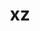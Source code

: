 ---
title: "xz"
layout: cache
categories: [package, v0.18.1]
meta: {"versions": ["5.2.5"], "compilers": ["gcc@=7.3.1", "gcc@=7.5.0", "gcc@=8.4.0"], "oss": ["amzn2", "ubuntu18.04"], "platforms": ["linux"], "targets": ["aarch64", "graviton2", "x86_64", "x86_64_v3", "x86_64_v4"], "stacks": ["aws-ahug", "aws-ahug-aarch64", "aws-isc", "aws-isc-aarch64", "build_systems", "data-vis-sdk", "e4s", "radiuss", "root", "tutorial"], "num_specs": 7, "num_specs_by_stack": {"root": 7, "e4s": 1, "aws-isc": 2, "aws-ahug": 2, "aws-ahug-aarch64": 2, "aws-isc-aarch64": 2, "data-vis-sdk": 1, "radiuss": 1, "build_systems": 1, "tutorial": 2}}
spec_details: [{"hash": "6ewaukgypb5k6tjcgjelxrmvkk4ll77k", "compiler": "gcc@=7.5.0", "versions": ["5.2.5"], "os": "ubuntu18.04", "platform": "linux", "target": "x86_64", "variants": ["libs=shared,static", "+pic"], "stacks": ["root", "e4s"], "size": "-", "tarball": "https://binaries.spack.io/v0.18.1/build_cache/linux-ubuntu18.04-x86_64/gcc-7.5.0/xz-5.2.5/linux-ubuntu18.04-x86_64-gcc-7.5.0-xz-5.2.5-6ewaukgypb5k6tjcgjelxrmvkk4ll77k.spack"}, {"hash": "f5vm7e5t63orsih4fnfl7waxm7r2y7v3", "compiler": "gcc@=7.3.1", "versions": ["5.2.5"], "os": "amzn2", "platform": "linux", "target": "x86_64_v4", "variants": ["libs=shared,static", "+pic"], "stacks": ["root", "aws-isc", "aws-ahug"], "size": "-", "tarball": "https://binaries.spack.io/v0.18.1/build_cache/linux-amzn2-x86_64_v4/gcc-7.3.1/xz-5.2.5/linux-amzn2-x86_64_v4-gcc-7.3.1-xz-5.2.5-f5vm7e5t63orsih4fnfl7waxm7r2y7v3.spack"}, {"hash": "viz5xhhmi4doodeirtzvqel5b4kg2ycj", "compiler": "gcc@=7.3.1", "versions": ["5.2.5"], "os": "amzn2", "platform": "linux", "target": "graviton2", "variants": ["libs=shared,static", "+pic"], "stacks": ["root", "aws-ahug-aarch64", "aws-isc-aarch64"], "size": "-", "tarball": "https://binaries.spack.io/v0.18.1/build_cache/linux-amzn2-graviton2/gcc-7.3.1/xz-5.2.5/linux-amzn2-graviton2-gcc-7.3.1-xz-5.2.5-viz5xhhmi4doodeirtzvqel5b4kg2ycj.spack"}, {"hash": "jxkeyvsnunmczahvp2lxcaznsbnwhwku", "compiler": "gcc@=7.3.1", "versions": ["5.2.5"], "os": "amzn2", "platform": "linux", "target": "aarch64", "variants": ["libs=shared,static", "+pic"], "stacks": ["root", "aws-ahug-aarch64", "aws-isc-aarch64"], "size": "-", "tarball": "https://binaries.spack.io/v0.18.1/build_cache/linux-amzn2-aarch64/gcc-7.3.1/xz-5.2.5/linux-amzn2-aarch64-gcc-7.3.1-xz-5.2.5-jxkeyvsnunmczahvp2lxcaznsbnwhwku.spack"}, {"hash": "uximzd7tahgzghp5c6wfziasnhoxy7a6", "compiler": "gcc@=7.3.1", "versions": ["5.2.5"], "os": "amzn2", "platform": "linux", "target": "x86_64_v3", "variants": ["libs=shared,static", "+pic"], "stacks": ["root", "aws-isc", "aws-ahug"], "size": "-", "tarball": "https://binaries.spack.io/v0.18.1/build_cache/linux-amzn2-x86_64_v3/gcc-7.3.1/xz-5.2.5/linux-amzn2-x86_64_v3-gcc-7.3.1-xz-5.2.5-uximzd7tahgzghp5c6wfziasnhoxy7a6.spack"}, {"hash": "olptpbsse74hpreilbfo4qmlqexihzye", "compiler": "gcc@=7.5.0", "versions": ["5.2.5"], "os": "ubuntu18.04", "platform": "linux", "target": "x86_64", "variants": ["libs=shared,static", "~pic"], "stacks": ["data-vis-sdk", "radiuss", "build_systems", "tutorial", "root"], "size": "-", "tarball": "https://binaries.spack.io/v0.18.1/build_cache/linux-ubuntu18.04-x86_64/gcc-7.5.0/xz-5.2.5/linux-ubuntu18.04-x86_64-gcc-7.5.0-xz-5.2.5-olptpbsse74hpreilbfo4qmlqexihzye.spack"}, {"hash": "zukeclsduuz2jlefskniyxcjdrflcpka", "compiler": "gcc@=8.4.0", "versions": ["5.2.5"], "os": "ubuntu18.04", "platform": "linux", "target": "x86_64", "variants": ["libs=shared,static", "~pic"], "stacks": ["root", "tutorial"], "size": "-", "tarball": "https://binaries.spack.io/v0.18.1/build_cache/linux-ubuntu18.04-x86_64/gcc-8.4.0/xz-5.2.5/linux-ubuntu18.04-x86_64-gcc-8.4.0-xz-5.2.5-zukeclsduuz2jlefskniyxcjdrflcpka.spack"}]
---